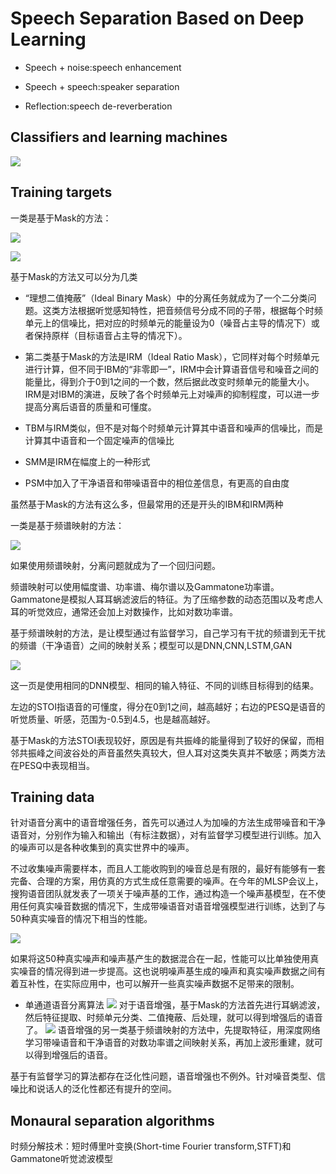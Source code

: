# Speech Separation Based on Deep Learning

- Speech + noise:speech enhancement

- Speech + speech:speaker separation

- Reflection:speech de-reverberation

## Classifiers and learning machines

![](https://static.leiphone.com/uploads/new/article/740_740/201710/59da8517aea3e.jpg?imageMogr2/format/jpg/quality/90)

## Training targets

一类是基于Mask的方法：

![](https://static.leiphone.com/uploads/new/article/740_740/201710/59da852716db1.jpg?imageMogr2/format/jpg/quality/90)

![](https://static.leiphone.com/uploads/new/article/740_740/201710/59da8532581fd.jpg?imageMogr2/format/jpg/quality/90)

基于Mask的方法又可以分为几类

- “理想二值掩蔽”（Ideal Binary Mask）中的分离任务就成为了一个二分类问题。这类方法根据听觉感知特性，把音频信号分成不同的子带，根据每个时频单元上的信噪比，把对应的时频单元的能量设为0（噪音占主导的情况下）或者保持原样（目标语音占主导的情况下）。

- 第二类基于Mask的方法是IRM（Ideal Ratio Mask），它同样对每个时频单元进行计算，但不同于IBM的“非零即一”，IRM中会计算语音信号和噪音之间的能量比，得到介于0到1之间的一个数，然后据此改变时频单元的能量大小。IRM是对IBM的演进，反映了各个时频单元上对噪声的抑制程度，可以进一步提高分离后语音的质量和可懂度。

- TBM与IRM类似，但不是对每个时频单元计算其中语音和噪声的信噪比，而是计算其中语音和一个固定噪声的信噪比

- SMM是IRM在幅度上的一种形式

- PSM中加入了干净语音和带噪语音中的相位差信息，有更高的自由度

虽然基于Mask的方法有这么多，但最常用的还是开头的IBM和IRM两种

一类是基于频谱映射的方法：

![](https://static.leiphone.com/uploads/new/article/740_740/201710/59da8539e4adf.jpg?imageMogr2/format/jpg/quality/90)

如果使用频谱映射，分离问题就成为了一个回归问题。

频谱映射可以使用幅度谱、功率谱、梅尔谱以及Gammatone功率谱。Gammatone是模拟人耳耳蜗滤波后的特征。为了压缩参数的动态范围以及考虑人耳的听觉效应，通常还会加上对数操作，比如对数功率谱。

基于频谱映射的方法，是让模型通过有监督学习，自己学习有干扰的频谱到无干扰的频谱（干净语音）之间的映射关系；模型可以是DNN,CNN,LSTM,GAN

![](https://static.leiphone.com/uploads/new/article/740_740/201710/59da854558f19.jpg?imageMogr2/format/jpg/quality/90)

这一页是使用相同的DNN模型、相同的输入特征、不同的训练目标得到的结果。

左边的STOI指语音的可懂度，得分在0到1之间，越高越好；右边的PESQ是语音的听觉质量、听感，范围为-0.5到4.5，也是越高越好。

基于Mask的方法STOI表现较好，原因是有共振峰的能量得到了较好的保留，而相邻共振峰之间波谷处的声音虽然失真较大，但人耳对这类失真并不敏感；两类方法在PESQ中表现相当。

## Training data

针对语音分离中的语音增强任务，首先可以通过人为加噪的方法生成带噪音和干净语音对，分别作为输入和输出（有标注数据），对有监督学习模型进行训练。加入的噪声可以是各种收集到的真实世界中的噪声。

不过收集噪声需要样本，而且人工能收购到的噪音总是有限的，最好有能够有一套完备、合理的方案，用仿真的方式生成任意需要的噪声。在今年的MLSP会议上，搜狗语音团队就发表了一项关于噪声基的工作，通过构造一个噪声基模型，在不使用任何真实噪音数据的情况下，生成带噪语音对语音增强模型进行训练，达到了与50种真实噪音的情况下相当的性能。

![](https://static.leiphone.com/uploads/new/article/740_740/201710/59da85751912d.jpg?imageMogr2/format/jpg/quality/90)

如果将这50种真实噪声和噪声基产生的数据混合在一起，性能可以比单独使用真实噪音的情况得到进一步提高。这也说明噪声基生成的噪声和真实噪声数据之间有着互补性，在实际应用中，也可以解开一些真实噪声数据不足带来的限制。

- 单通道语音分离算法
![](https://static.leiphone.com/uploads/new/article/740_740/201710/59da85917c888.jpg?imageMogr2/format/jpg/quality/90)
对于语音增强，基于Mask的方法首先进行耳蜗滤波，然后特征提取、时频单元分类、二值掩蔽、后处理，就可以得到增强后的语音了。
![](https://static.leiphone.com/uploads/new/article/740_740/201710/59da85c5d6f8e.jpg?imageMogr2/format/jpg/quality/90)
语音增强的另一类基于频谱映射的方法中，先提取特征，用深度网络学习带噪语音和干净语音的对数功率谱之间映射关系，再加上波形重建，就可以得到增强后的语音。

基于有监督学习的算法都存在泛化性问题，语音增强也不例外。针对噪音类型、信噪比和说话人的泛化性都还有提升的空间。

## Monaural separation algorithms



  

时频分解技术：短时傅里叶变换(Short-time Fourier transform,STFT)和Gammatone听觉滤波模型